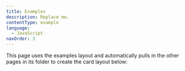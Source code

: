 ```yaml
---
title: Examples
description: Replace me.
contentType: example
language:
  - JavaScript
navOrder: 3
---
```


This page uses the examples layout and automatically pulls in the other pages in its folder to create the card layout below:
